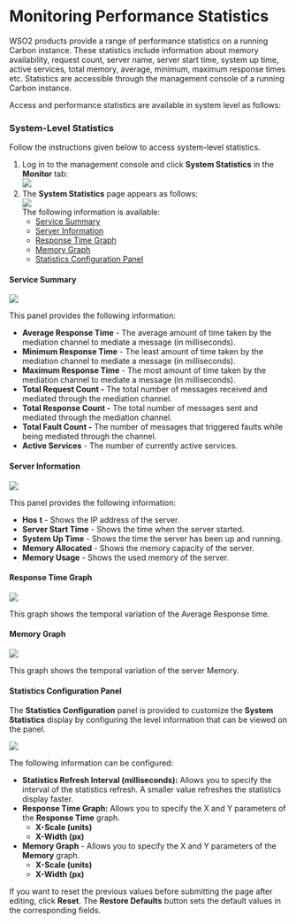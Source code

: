 # Monitoring Performance Statistics

WSO2 products provide a range of performance statistics on a running
Carbon instance. These statistics include information about memory
availability, request count, server name, server start time, system up
time, active services, total memory, average, minimum, maximum response
times etc. Statistics are accessible through the management console of a
running Carbon instance.

Access and performance statistics are available in system level as
follows:

### System-Level Statistics

Follow the instructions given below to access system-level statistics.

1.  Log in to the management console and click **System Statistics** in
    the **Monitor** tab:  
    ![](../assets/img/53125409/53287307.png)
2.  The **System Statistics** page appears as follows:  
    ![](../assets/img/53125409/53287311.png)  
    The following information is available:
    -   [Service
        Summary](#MonitoringPerformanceStatistics-ServiceSummary)
    -   [Server
        Information](#MonitoringPerformanceStatistics-ServerInformation)
    -   [Response Time
        Graph](#MonitoringPerformanceStatistics-ResponseTimeGraph)
    -   [Memory Graph](#MonitoringPerformanceStatistics-MemoryGraph)
    -   [Statistics Configuration
        Panel](#MonitoringPerformanceStatistics-StatisticsConfigurationPanel)

#### Service Summary

![](../assets/img/53125409/53287308.png)

This panel provides the following information:

-   **Average Response Time** - The average amount of time taken by the
    mediation channel to mediate a message (in milliseconds).
-   **Minimum Response Time** - The least amount of time taken by the
    mediation channel to mediate a message (in milliseconds).
-   **Maximum Response Time** - The most amount of time taken by the
    mediation channel to mediate a message (in milliseconds).
-   **Total Request Count -** The total number of messages received and
    mediated through the mediation channel.
-   **Total Response Count -** The total number of messages sent and
    mediated through the mediation channel.
-   **Total Fault Count -** The number of messages that triggered faults
    while being mediated through the channel.
-   **Active Services** - The number of currently active services.

#### Server Information

![](../assets/img/53125409/53287310.png)

This panel provides the following information:

-   **Hos** **t** - Shows the IP address of the server.
-   **Server Start Time** - Shows the time when the server started.
-   **System Up Time** - Shows the time the server has been up and
    running.
-   **Memory Allocated** - Shows the memory capacity of the server.
-   **Memory Usage** - Shows the used memory of the server.

#### Response Time Graph

![](../assets/img/53125409/53287309.png)

This graph shows the temporal variation of the Average Response time.

#### Memory Graph

![](../assets/img/53125409/53287315.png)

This graph shows the temporal variation of the server Memory.

#### Statistics Configuration Panel

The **Statistics Configuration** panel is provided to customize the
**System Statistics** display by configuring the level information that
can be viewed on the panel.

![](../assets/img/53125409/53287313.png)

The following information can be configured:

-   **Statistics Refresh Interval (milliseconds):** Allows you to
    specify the interval of the statistics refresh. A smaller value
    refreshes the statistics display faster.
-   **Response Time Graph:** Allows you to specify the X and Y
    parameters of the **Response Time** graph.
    -   **X-Scale (units)**
    -   **X-Width (px)**
-   **Memory Graph** - Allows you to specify the X and Y parameters of
    the **Memory** graph.
    -   **X-Scale (units)**
    -   **X-Width (px)**

If you want to reset the previous values before submitting the page
after editing, click **Reset**. The **Restore Defaults** button sets
the default values in the corresponding fields.
